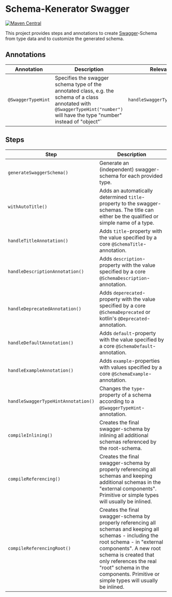 # Schema-Kenerator Swagger

[![Maven Central](https://maven-badges.herokuapp.com/maven-central/io.github.smiley4/schema-kenerator-swagger/badge.svg)](https://maven-badges.herokuapp.com/maven-central/io.github.smiley4/schema-kenerator-swagger)

This project provides steps and annotations to create [Swagger](https://github.com/swagger-api/swagger-parser)-Schema
from type data and to customize the generated schema.

## Annotations

| Annotation         | Description                                                                                                                                                                       | Relevant Steps                    |
|--------------------|-----------------------------------------------------------------------------------------------------------------------------------------------------------------------------------|-----------------------------------|
| `@SwaggerTypeHint` | Specifies the swagger schema type of the annotated class, e.g. the schema of a class annotated with `@SwaggerTypeHint("number")` will have the type "number" instead of "object"` | `handleSwaggerTypeHintAnnotation` |

## Steps

| Step                                | Description                                                                                                                                                                                                                                                                                         |
|-------------------------------------|-----------------------------------------------------------------------------------------------------------------------------------------------------------------------------------------------------------------------------------------------------------------------------------------------------|
| `generateSwaggerSchema()`           | Generate an (independent) swagger-schema for each provided type.                                                                                                                                                                                                                                    |
| `withAutoTitle()`                   | Adds an automatically determined `title`-property to the swagger-schemas. The title can either be the qualified or simple name of a type.                                                                                                                                                           |
| `handleTitleAnnotation()`           | Adds `title`-property with the value specified by a core `@SchemaTitle`-annotation.                                                                                                                                                                                                                 |
| `handleDescriptionAnnotation()`     | Adds `description`-property with the value specified by a core `@SchemaDescription`-annotation.                                                                                                                                                                                                     |
| `handleDeprecatedAnnotation()`      | Adds `deperecated`-property with the value specified by a core `@SchemaDeprecated` or kotlin's `@Deprecated`-annotation.                                                                                                                                                                            |
| `handleDefaultAnnotation()`         | Adds `default`-property with the value specified by a core `@SchemaDefault`-annotation.                                                                                                                                                                                                             |
| `handleExampleAnnotation()`         | Adds `example`-properties with values specified by a core `@SchemaExample`-annotation.                                                                                                                                                                                                              |
| `handleSwaggerTypeHintAnnotation()` | Changes the `type`-property of a schema according to a `@SwaggerTypeHint`-annotation.                                                                                                                                                                                                               |
| `compileInlining()`                 | Creates the final swagger-schema by inlining all additional schemas referenced by the root-schema.                                                                                                                                                                                                  |
| `compileReferencing()`              | Creates the final swagger-schema by properly referencing all schemas and keeping additional schemas in the "external components". Primitive or simple types will usually be inlined.                                                                                                                |
| `compileReferencingRoot()`          | Creates the final swagger-schema by properly referencing all schemas and keeping all schemas - including the root schema - in "external components". A new root schema is created that only references the real "root" schema in the components. Primitive or simple types will usually be inlined. |

